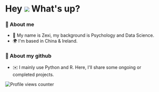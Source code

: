 Hey ![](https://user-images.githubusercontent.com/18350557/176309783-0785949b-9127-417c-8b55-ab5a4333674e.gif) What's up?
===========================================================================================================================
### 🤺 About me
*   🧠  My name is Zexi, my background is Psychology and Data Science.
*   🌍  I'm based in China & Ireland.

### 🏢 About my github
*   ✉️ I mainly use Python and R. Here, I'll share some ongoing or completed projects.
 




![Profile views counter](https://komarev.com/ghpvc/?username=wangz30&&style=flat-square)  
  
